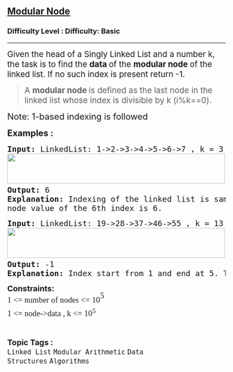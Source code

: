 <h2><a href="https://www.geeksforgeeks.org/problems/modular-node/1?page=1&category=Linked%20List&difficulty=Basic&status=unsolved&sortBy=submissions">Modular Node</a></h2><h3>Difficulty Level : Difficulty: Basic</h3><hr><div class="problems_problem_content__Xm_eO"><p><span style="font-size: 14pt;">Given the head of a Singly Linked List and a number k, the task is to find the <strong>data </strong>of the <strong>modular node </strong>of the linked list. </span><span style="font-size: 18.6667px;">If no such index is present return -1.</span></p>
<blockquote>
<p><span style="font-size: 14pt;">A <strong>modular node </strong>is defined as the last node in the linked list whose index is divisible by k (i%k==0).&nbsp;</span></p>
</blockquote>
<p><span style="font-size: 20px;">Note: 1-based indexing is followed</span></p>
<p><span style="font-size: 20px;"><strong>Examples :</strong></span></p>
<pre><span style="font-size: 18px;"><strong>Input:</strong><strong> </strong>LinkedList: 1-&gt;2-&gt;3-&gt;4-&gt;5-&gt;6-&gt;7 , k = 3<br><img src="https://media.geeksforgeeks.org/img-practice/prod/addEditProblem/700634/Web/Other/blobid0_1720679969.png" width="502" height="69"> <br><strong>Output: </strong>6
<strong>Explanation:</strong> Indexing of the linked list is same as the values of the Node. The maximum index which is divisble by 3 is 6 and the<br>node value of the 6th index is 6.</span>
</pre>
<pre><span style="font-size: 18px;"><strong>Input:</strong><strong> </strong>LinkedList: 19-&gt;28-&gt;37-&gt;46-&gt;55 , k = 13<br><img src="https://media.geeksforgeeks.org/img-practice/prod/addEditProblem/700634/Web/Other/blobid1_1720679992.png" width="502" height="69"><strong>
Output: </strong>-1<strong>
Explanation:</strong> Index start from 1 and end at 5. There is no index which can divisible by 13, so output is -1.</span></pre>
<p><span style="font-size: 18px;"><strong>Constraints:</strong><br><span style="font-size: 14pt;"><span style="color: #1e2229; font-family: Nunito; background-color: #ffffff;">1 &lt;= number of nodes &lt;= 10</span><span style="box-sizing: border-box; line-height: 1.7em; position: relative; vertical-align: baseline; top: -0.5em; font-family: Nunito; color: #1e2229; background-color: #ffffff;">5<br style="box-sizing: border-box; line-height: 1.7em; font-family: var(--gfg-font-primary) !important; color: var(--text-color) !important; background-color: var(--background) !important;"></span><span style="color: #1e2229; font-family: Nunito; background-color: #ffffff;">1 &lt;= node-&gt;data , k &lt;= 10<sup>5</sup></span></span><br></span></p></div><br><p><span style=font-size:18px><strong>Topic Tags : </strong><br><code>Linked List</code>&nbsp;<code>Modular Arithmetic</code>&nbsp;<code>Data Structures</code>&nbsp;<code>Algorithms</code>&nbsp;